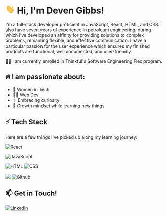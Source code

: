 # <img src="https://raw.githubusercontent.com/ABSphreak/ABSphreak/master/gifs/Hi.gif" width="30px"> Hi, I'm Deven Gibbs!

I'm a full-stack developer proficient in JavaScript, React, HTML, and CSS. I also have seven years of experience in petroleum engineering, during which I’ve developed an affinity for providing solutions to complex problems, remaining flexible, and effective communication. I have a particular passion for the user experience which ensures my finished products are functional, well documented, and user-friendly.

👩‍🎓 I am currently enrolled in Thinkful's Software Engineering Flex program.

## 🔥 I am passionate about:
* 💪 Women in Tech
* 👩‍💻 Web Dev
* ✨ Embracing curiosity
* 🌱 Growth mindset while learning new things

## ⚡ Tech Stack
Here are a few things I've picked up along my learning journey:

![React](https://img.shields.io/badge/React-20232A?style=for-the-badge&logo=react&logoColor=61DAFB)

![JavaScript](https://img.shields.io/badge/JavaScript-F7DF1E?style=for-the-badge&logo=javascript&logoColor=black)

![HTML](https://img.shields.io/badge/HTML5-E34F26?style=for-the-badge&logo=html5&logoColor=white)
![CSS](https://img.shields.io/badge/CSS-239120?&style=for-the-badge&logo=css3&logoColor=white)

![](https://img.shields.io/badge/git%20-%23F05033.svg?&style=for-the-badge&logo=git&logoColor=white)
![Github](https://img.shields.io/badge/github%20-%23121011.svg?&style=for-the-badge&logo=github&logoColor=white)

## 📫 Get in Touch!

[![LinkedIn](https://img.shields.io/badge/LinkedIn-0077B5?style=for-the-badge&logo=linkedin&logoColor=white)](https://www.linkedin.com/in/deven-gibbs/)


<!---
DevenGibbs/DevenGibbs is a ✨ special ✨ repository because its `README.md` (this file) appears on your GitHub profile.
You can click the Preview link to take a look at your changes.
--->
